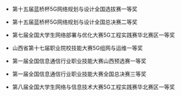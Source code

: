 - 第十五届蓝桥杯5G网络规划与设计全国选拔赛一等奖

- 第十五届蓝桥杯5G网络规划与设计全国总决赛二等奖

- 第七届全国大学生网络部署与优化大赛5G工程实践赛华北赛区一等奖

- 山西省第十七届职业院校技能大赛5G组网与运维一等奖

- 第一届全国信息通信行业职业技能大赛山西预选赛一等奖

- 第一届全国信息通信行业职业技能大赛全国总决赛三等奖

- 第八届全国大学生网络与信息技术大赛5G工程实践赛华北赛区一等奖